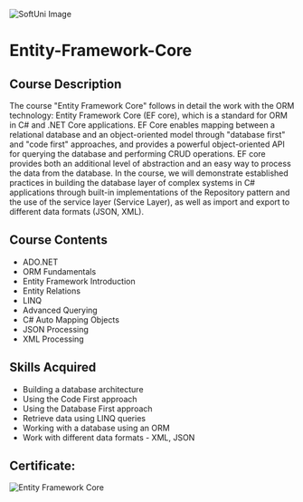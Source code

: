 ![SoftUni Image](https://camo.githubusercontent.com/462508ef76114a5042dc7f65ad7ca653c438afa88e43438568a2b90b5c82bb16/68747470733a2f2f656e637279707465642d74626e302e677374617469632e636f6d2f696d616765733f713d74626e3a414e643947635252493277667a56367550786751714333705534524c3232534348335138446e4b69506726757371703d434155)

# Entity-Framework-Core

## Course Description

The course "Entity Framework Core" follows in detail the work with the ORM technology: Entity Framework Core (EF core), which is a standard for ORM in C# and .NET Core applications. EF Core enables mapping between a relational database and an object-oriented model through "database first" and "code first" approaches, and provides a powerful object-oriented API for querying the database and performing CRUD operations. EF core provides both an additional level of abstraction and an easy way to process the data from the database. In the course, we will demonstrate established practices in building the database layer of complex systems in C# applications through built-in implementations of the Repository pattern and the use of the service layer (Service Layer), as well as import and export to different data formats (JSON, XML).

## Course Contents

* ADO.NET
* ORM Fundamentals
* Entity Framework Introduction
* Entity Relations
* LINQ
* Advanced Querying
* C# Auto Mapping Objects
* JSON Processing
* XML Processing

## Skills Acquired

* Building a database architecture
* Using the Code First approach
* Using the Database First approach
* Retrieve data using LINQ queries
* Working with a database using an ORM
* Work with different data formats - XML, JSON

## Certificate:
![Entity Framework Core](https://softuni.bg/certificates/certificates/converttoimage/164770?code=e3eff302)
